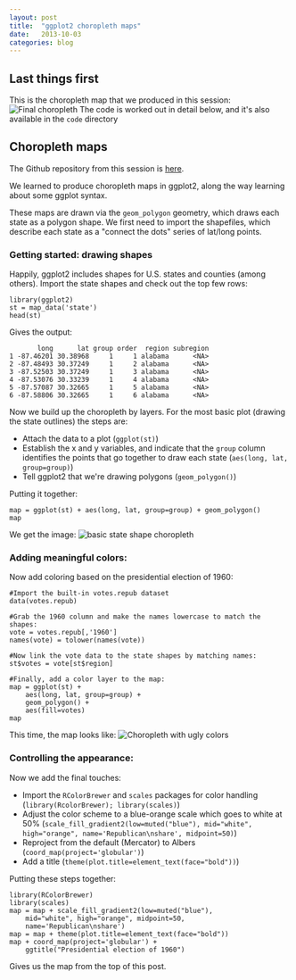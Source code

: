```yaml
---
layout: post
title:  "ggplot2 choropleth maps"
date:   2013-10-03 
categories: blog
---
```


## Last things first
This is the choropleth map that we produced in this session:
![Final choropleth](http://github.com/wisc-viz/ggplot2/tree/master/choropleth-map/img/map.png)
The code is worked out in detail below, and it's also available in the `code` directory

## Choropleth maps
The Github repository from this session is [here](http://github.com/wisc-viz/ggplot2/tree/master/choropleth-map).

We learned to produce choropleth maps in ggplot2, along the way learning about some ggplot syntax.

These maps are drawn via the `geom_polygon` geometry, which draws each state as a polygon shape. We first need to import the shapefiles, which describe each state as a "connect the dots" series of lat/long points.


### Getting started: drawing shapes
Happily, ggplot2 includes shapes for U.S. states and counties (among others). Import the state shapes and check out the top few rows:

```
library(ggplot2)
st = map_data('state')
head(st)
```

Gives the output:

           long      lat group order  region subregion
    1 -87.46201 30.38968     1     1 alabama      <NA>
    2 -87.48493 30.37249     1     2 alabama      <NA>
    3 -87.52503 30.37249     1     3 alabama      <NA>
    4 -87.53076 30.33239     1     4 alabama      <NA>
    5 -87.57087 30.32665     1     5 alabama      <NA>
    6 -87.58806 30.32665     1     6 alabama      <NA>

Now we build up the choropleth by layers. For the most basic plot (drawing the state outlines) the steps are:

 - Attach the data to a plot (`ggplot(st)`)
 - Establish the x and y variables, and indicate that the `group` column identifies the points that go together to draw each state (`aes(long, lat, group=group)`)
 - Tell ggplot2 that we're drawing polygons (`geom_polygon()`)
 
Putting it together:

```
map = ggplot(st) + aes(long, lat, group=group) + geom_polygon()
map
```

We get the image:
![basic state shape choropleth](http://github.com/wisc-viz/ggplot2/tree/master/choropleth-map/img/basic-choropleth.png)


### Adding meaningful colors:
Now add coloring based on the presidential election of 1960:

```
#Import the built-in votes.repub dataset
data(votes.repub)

#Grab the 1960 column and make the names lowercase to match the shapes:
vote = votes.repub[,'1960']
names(vote) = tolower(names(vote))

#Now link the vote data to the state shapes by matching names:
st$votes = vote[st$region]

#Finally, add a color layer to the map:
map = ggplot(st) +
	aes(long, lat, group=group) +
	geom_polygon() +
	aes(fill=votes)
map
```

This time, the map looks like:
![Choropleth with ugly colors](http://github.com/wisc-viz/ggplot2/tree/master/choropleth-map/img/ugly-colors.png)


### Controlling the appearance:
Now we add the final touches: 

 - Import the `RColorBrewer` and `scales` packages for color handling (`library(RcolorBrewer); library(scales)`)
 - Adjust the color scheme to a blue-orange scale which goes to white at 50% (`scale_fill_gradient2(low=muted("blue"), mid="white", high="orange", name='Republican\nshare', midpoint=50)`)
 - Reproject from the default (Mercator) to Albers (`coord_map(project='globular')`)
 - Add a title (`theme(plot.title=element_text(face="bold"))`)

Putting these steps together:

```
library(RColorBrewer)
library(scales)
map = map + scale_fill_gradient2(low=muted("blue"),
	mid="white", high="orange", midpoint=50,
	name='Republican\nshare')
map = map + theme(plot.title=element_text(face="bold"))
map + coord_map(project='globular') +
	ggtitle("Presidential election of 1960")
```

Gives us the map from the top of this post.